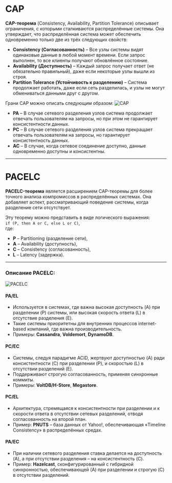 # CAP

**CAP-теорема** (Consistency, Availability, Partition Tolerance) описывает ограничения, с которыми сталкиваются распределённые системы. Она утверждает, что распределённая система может обеспечить одновременно только две из трёх следующих свойств:

- **Consistency (Согласованность)** – Все узлы системы видят одинаковые данные в любой момент времени. Если запрос выполнен, то все клиенты получают обновлённое состояние.
- **Availability (Доступность)** – Каждый запрос получает ответ (не обязательно правильный), даже если некоторые узлы вышли из строя.
- **Partition Tolerance (Устойчивость к разделению)** – Система продолжает работать, даже если сеть разделилась, и узлы не могут обмениваться данными друг с другом.

Грани CAP можно описать следующим образом:
<image src="https://github.com/NikGerasimovich/Data-engineering/blob/main/Theory/IMAGE/txk9jmfc7mqtqfjz4wbn6kctlmw.jpeg" alt="CAP">

- **PA** – В случае сетевого разделения узлов система продолжает отвечать пользователям на запросы, но при этом не гарантирует консистентности данных.
- **PC** – В случае сетевого разделения узлов система прекращает отвечать пользователям на запросы, но гарантирует консистентность данных.
- **AC** – В случае, когда сетевое соединение доступно, данные одновременно доступны и консистентны.

---

# PACELC

**PACELC-теорема** является расширением CAP-теоремы для более точного анализа компромиссов в распределённых системах. Она добавляет аспект, рассматривающий поведение системы, когда разделение сети отсутствует. 

Эту теорему можно представить в виде логического выражения:  
`if (P, then A or C, else L or C)`,  
где:  
- **P** – Partitioning (разделение сети),  
- **A** – Availability (доступность),  
- **C** – Consistency (согласованность),  
- **L** – Latency (задержка).  

---

### Описание PACELC:
<image src="https://github.com/NikGerasimovich/Data-engineering/blob/main/Theory/IMAGE/PACELCTheorem.png" alt="PACELC">

#### **PA/EL**
- Используется в системах, где важна высокая доступность (A) при разделении (P) системы, или высокая скорость ответа (L) в отсутствие разделения (E).
- Такие системы приоритетны для внутренних процессов internet-based компаний, где важна производительность.
- Примеры: **Cassandra**, **Voldemort**, **DynamoDB**.

#### **PC/EC**
- Системы, следуя парадигме ACID, жертвуют доступностью (A) ради консистентности (C) при разделении (P), и скоростью (L) в отсутствии разделений (E).
- Поддерживают строгую согласованность, применяя синхронные коммиты.
- Примеры: **VoltDB/H-Store**, **Megastore**.

#### **PC/EL**
- Архитектура, стремящаяся к консистентности при разделении и к скорости ответа в отсутствии сетевых разделений, отводя согласованность на второй план.
- Пример: **PNUTS** – база данных от Yahoo!, обеспечивающая «Timeline Consistency» в распределённых средах.

#### **PA/EC**
- При наличии сетевого разделения ставка делается на доступность (A), а при отсутствии разделения – на консистентность (C).
- Пример: **Hazelcast**, сконфигурированный с гибридной синхронностью, обеспечивающей (A) при разделении и строгую (C) в отсутствии разделений.

